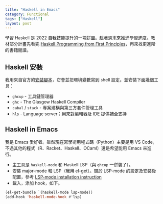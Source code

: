 ```yaml
---
title: "Haskell in Emacs"
category: Functional
tags: ["Haskell"]
layout: post
---
```


學習 Haskell 是 2022 自我技能提升的一塊拼圖。趁著週末來推進學習進度。教材部分計畫先看完 [Haskell Programming from First Principles](https://haskellbook.com)，再來找更進階的書籍閱讀。

## Haskell 安裝

我用來自官方的[安裝腳本](https://www.haskell.org/ghcup/)，它會並把環境變數寫到 shell 設定，並安裝下面幾個工具：

- `ghcup` - 工具鏈管理器
- `ghc` - The Glasgow Haskell Compiler
- `cabal` / `stack` - 專案建構與第三方套件管理工具
- `hls` - Language server；用來對編輯器及 IDE 提供補全支持

## Haskell in Emacs

我是 Emacs 愛好者。雖然現在寫學術用程式碼（Python）主要是用 VS Code，不過其他的程式（R、Racket、Haskell、OCaml）還是希望能用 Emacs 來進行。

- 主工具是 `haskell-mode` 和 Haskell LSP（與 `ghcup` 一併裝了）。
- 安裝 major-mode 和 LSP（我用 el-get）。關於 LSP-mode 的設定及安裝後配置，參考 [LSP-mode installation instruction](https://emacs-lsp.github.io/lsp-mode/page/installation/)
- 載入，添加 hook，如下。

```lisp
(el-get-bundle `(haskell-mode lsp-mode))
(add-hook 'haskell-mode-hook #'lsp)
```
